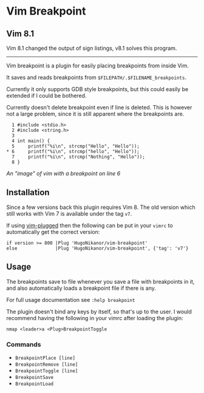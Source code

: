 Vim Breakpoint
==============

Vim 8.1
-------

Vim 8.1 changed the output of sign listings, v8.1 solves this program.

----------------------------------------

Vim breakpoint is a plugin for easily placing breakpoints from inside Vim.

It saves and reads breakpoints from `$FILEPATH/.$FILENAME_breakpoints`.

Currently it only supports GDB style breakpoints, but this could easily be
extended if I could be bothered.

Currently doesn't delete breakpoint even if line is deleted. This is
however not a large problem, since it is still apparent where the
breakpoints are.

	  1 #include <stdio.h>
	  2 #include <string.h>
	  3 
	  4 int main() {
	  5     printf("%i\n", strcmp("Hello", "Hello"));
	* 6     printf("%i\n", strcmp("hello", "Hello"));
	  7     printf("%i\n", strcmp("Nothing", "Hello"));
	  8 }
*An "image" of vim with a breakpoint on line 6*

Installation
------------
Since a few versions back this plugin requires Vim 8.
The old version which still works with Vim 7 is available
under the tag `v7`.

If using [vim-plugged][1] then the following can be put in
your `vimrc` to automatically get the correct version:

	if version >= 800 |Plug 'HugoNikanor/vim-breakpoint'
	else              |Plug 'HugoNikanor/vim-breakpoint', {'tag': 'v7'}

[1]: https://github.com/junegunn/vim-plug

Usage
-----
The breakpoints save to file whenever you save a file with breakpoints
in it, and also automatically loads a breakpoint file if there is any.

For full usage documentation see `:help breakpoint`

The plugin doesn't bind any keys by itself, so that's up to the user.
I would recommend having the following in your vimrc after loading the plugin:

    nmap <leader>a <Plug>BreakpointToggle

### Commands
- `BreakpointPlace [line]`
- `BreakpointRemove [line]`
- `BreakpointToggle [line]`
- `BreakpointSave`
- `BreakpointLoad`


